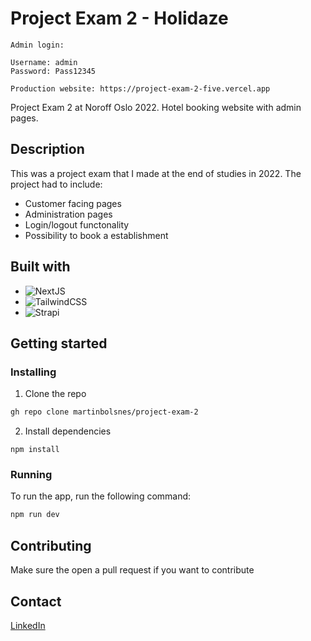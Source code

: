 # Project Exam 2 - Holidaze

```
Admin login:

Username: admin
Password: Pass12345

Production website: https://project-exam-2-five.vercel.app
```

Project Exam 2 at Noroff Oslo 2022. Hotel booking website with admin pages.

## Description

This was a project exam that I made at the end of studies in 2022. The project had to include:

- Customer facing pages
- Administration pages
- Login/logout functonality
- Possibility to book a establishment

## Built with

- ![NextJS](https://img.shields.io/badge/next.js-000000?style=for-the-badge&logo=nextdotjs&logoColor=white)
- ![TailwindCSS](https://img.shields.io/badge/Tailwind_CSS-38B2AC?style=for-the-badge&logo=tailwind-css&logoColor=white)
- ![Strapi](https://img.shields.io/badge/strapi-%232E7EEA.svg?style=for-the-badge&logo=strapi&logoColor=white)

## Getting started

### Installing

1. Clone the repo

```bash
gh repo clone martinbolsnes/project-exam-2
```

2. Install dependencies

```
npm install
```

### Running

To run the app, run the following command:

```bash
npm run dev
```

## Contributing

Make sure the open a pull request if you want to contribute

## Contact

[LinkedIn](https://www.linkedin.com/in/martin-bols%C3%B8nes-5973941b5/)

